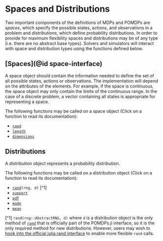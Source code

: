 # Spaces and Distributions

Two important components of the definitions of MDPs and POMDPs are *spaces*, which specify the possible states, actions, and observations in a problem and *distributions*, which define probability distributions. In order to provide for maximum flexibility spaces and distributions may be of any type (i.e. there are no abstract base types). Solvers and simulators will interact with space and distribution types using the functions defined below.

## [Spaces](@id space-interface)

A space object should contain the information needed to define the set of all possible states, actions or observations. The implementation will depend on the attributes of the elements. For example, if the space is continuous, the space object may only contain the limits of the continuous range. In the case of a discrete problem, a vector containing all states is appropriate for representing a space.

The following functions may be called on a space object (Click on a function to read its documentation):

- [`rand`](@ref)
- [`length`](@ref)
- [`dimensions`](@ref)

## Distributions

A distribution object represents a probability distribution.

The following functions may be called on a distribution object (Click on a function to read its documentation):

- [`rand`](@ref)`(rng, d)` [^1]
- [`support`](@ref)
- [`pdf`](@ref)
- [`mode`](@ref)
- [`mean`](@ref)

[^1] `rand(rng::AbstractRNG, d)` where `d` is a distribution object is the only method of [`rand`](@ref) that is officially part of the POMDPs.jl interface, so it is the only required method for new distributions. However, users may wish to [hook into the official julia rand interface](https://docs.julialang.org/en/v1/stdlib/Random/index.html#Generating-values-from-a-collection-1) to enable more flexible `rand` calls.
